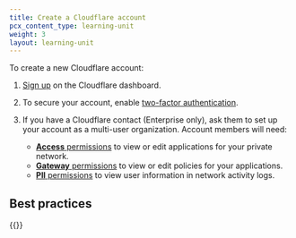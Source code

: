 ```yaml
---
title: Create a Cloudflare account
pcx_content_type: learning-unit
weight: 3
layout: learning-unit
---
```


To create a new Cloudflare account:

1. [Sign up](https://dash.cloudflare.com/sign-up) on the Cloudflare dashboard.

2. To secure your account, enable [two-factor authentication](/fundamentals/account-and-billing/account-security/2fa/).

3. If you have a Cloudflare contact (Enterprise only), ask them to set up your account as a multi-user organization. Account members will need:
    - [**Access** permissions](/cloudflare-one/roles-permissions/) to view or edit applications for your private network.
    - [**Gateway** permissions](/cloudflare-one/roles-permissions/) to view or edit policies for your applications.
    - [**PII** permissions](/cloudflare-one/roles-permissions/#cloudflare-zero-trust-pii) to view user information in network activity logs.

## Best practices

{{<render file="_create-account-best-practices.md" productFolder="fundamentals">}}